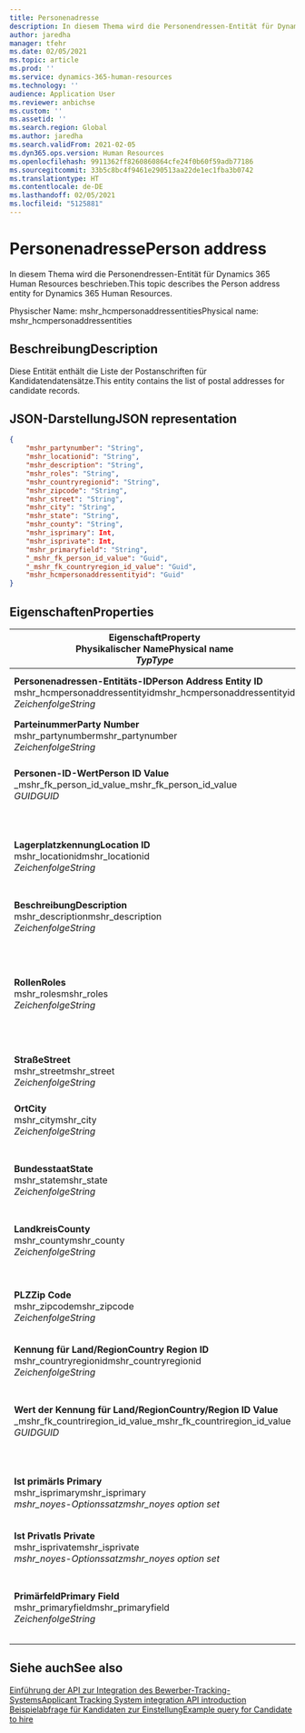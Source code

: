 ```yaml
---
title: Personenadresse
description: In diesem Thema wird die Personendressen-Entität für Dynamics 365 Human Resources beschrieben.
author: jaredha
manager: tfehr
ms.date: 02/05/2021
ms.topic: article
ms.prod: ''
ms.service: dynamics-365-human-resources
ms.technology: ''
audience: Application User
ms.reviewer: anbichse
ms.custom: ''
ms.assetid: ''
ms.search.region: Global
ms.author: jaredha
ms.search.validFrom: 2021-02-05
ms.dyn365.ops.version: Human Resources
ms.openlocfilehash: 9911362ff8260860864cfe24f0b60f59adb77186
ms.sourcegitcommit: 33b5c8bc4f9461e290513aa22de1ec1fba3b0742
ms.translationtype: HT
ms.contentlocale: de-DE
ms.lasthandoff: 02/05/2021
ms.locfileid: "5125881"
---
```

# <a name="person-address"></a><span data-ttu-id="185dc-103">Personenadresse</span><span class="sxs-lookup"><span data-stu-id="185dc-103">Person address</span></span>

<span data-ttu-id="185dc-104">In diesem Thema wird die Personendressen-Entität für Dynamics 365 Human Resources beschrieben.</span><span class="sxs-lookup"><span data-stu-id="185dc-104">This topic describes the Person address entity for Dynamics 365 Human Resources.</span></span>

<span data-ttu-id="185dc-105">Physischer Name: mshr_hcmpersonaddressentities</span><span class="sxs-lookup"><span data-stu-id="185dc-105">Physical name: mshr_hcmpersonaddressentities</span></span>

## <a name="description"></a><span data-ttu-id="185dc-106">Beschreibung</span><span class="sxs-lookup"><span data-stu-id="185dc-106">Description</span></span>

<span data-ttu-id="185dc-107">Diese Entität enthält die Liste der Postanschriften für Kandidatendatensätze.</span><span class="sxs-lookup"><span data-stu-id="185dc-107">This entity contains the list of postal addresses for candidate records.</span></span>

## <a name="json-representation"></a><span data-ttu-id="185dc-108">JSON-Darstellung</span><span class="sxs-lookup"><span data-stu-id="185dc-108">JSON representation</span></span>

```json
{
    "mshr_partynumber": "String",
    "mshr_locationid": "String",
    "mshr_description": "String",
    "mshr_roles": "String",
    "mshr_countryregionid": "String",
    "mshr_zipcode": "String",
    "mshr_street": "String",
    "mshr_city": "String",
    "mshr_state": "String",
    "mshr_county": "String",
    "mshr_isprimary": Int,
    "mshr_isprivate": Int,
    "mshr_primaryfield": "String",
    "_mshr_fk_person_id_value": "Guid",
    "_mshr_fk_countryregion_id_value": "Guid",
    "mshr_hcmpersonaddressentityid": "Guid"
}
```

## <a name="properties"></a><span data-ttu-id="185dc-109">Eigenschaften</span><span class="sxs-lookup"><span data-stu-id="185dc-109">Properties</span></span>

| <span data-ttu-id="185dc-110">Eigenschaft</span><span class="sxs-lookup"><span data-stu-id="185dc-110">Property</span></span><br><span data-ttu-id="185dc-111">**Physikalischer Name**</span><span class="sxs-lookup"><span data-stu-id="185dc-111">**Physical name**</span></span><br><span data-ttu-id="185dc-112">**_Typ_**</span><span class="sxs-lookup"><span data-stu-id="185dc-112">**_Type_**</span></span> | <span data-ttu-id="185dc-113">Verwenden</span><span class="sxs-lookup"><span data-stu-id="185dc-113">Use</span></span> | <span data-ttu-id="185dc-114">Beschreibung</span><span class="sxs-lookup"><span data-stu-id="185dc-114">Description</span></span> |
| --- | --- | --- |
| <span data-ttu-id="185dc-115">**Personenadressen-Entitäts-ID**</span><span class="sxs-lookup"><span data-stu-id="185dc-115">**Person Address Entity ID**</span></span><br><span data-ttu-id="185dc-116">mshr_hcmpersonaddressentityid</span><span class="sxs-lookup"><span data-stu-id="185dc-116">mshr_hcmpersonaddressentityid</span></span><br><span data-ttu-id="185dc-117">*Zeichenfolge*</span><span class="sxs-lookup"><span data-stu-id="185dc-117">*String*</span></span> | <span data-ttu-id="185dc-118">Schreibgeschützt</span><span class="sxs-lookup"><span data-stu-id="185dc-118">Read-only</span></span><br><span data-ttu-id="185dc-119">Erforderlich</span><span class="sxs-lookup"><span data-stu-id="185dc-119">Required</span></span> | <span data-ttu-id="185dc-120">Vom System generierter eindeutiger Bezeichner für den Entitätsdatensatz.</span><span class="sxs-lookup"><span data-stu-id="185dc-120">System-generated unique identifier for the entity record.</span></span> |
| <span data-ttu-id="185dc-121">**Parteinummer**</span><span class="sxs-lookup"><span data-stu-id="185dc-121">**Party Number**</span></span><br><span data-ttu-id="185dc-122">mshr_partynumber</span><span class="sxs-lookup"><span data-stu-id="185dc-122">mshr_partynumber</span></span><br><span data-ttu-id="185dc-123">*Zeichenfolge*</span><span class="sxs-lookup"><span data-stu-id="185dc-123">*String*</span></span> | <span data-ttu-id="185dc-124">Lesen/Schreiben</span><span class="sxs-lookup"><span data-stu-id="185dc-124">Read/write</span></span><br><span data-ttu-id="185dc-125">Erforderlich</span><span class="sxs-lookup"><span data-stu-id="185dc-125">Required</span></span> | <span data-ttu-id="185dc-126">Die Kennung des Datensatzes der zugeordneten Partei (Person).</span><span class="sxs-lookup"><span data-stu-id="185dc-126">The ID of the associated party (person) record.</span></span> |
| <span data-ttu-id="185dc-127">**Personen-ID-Wert**</span><span class="sxs-lookup"><span data-stu-id="185dc-127">**Person ID Value**</span></span><br><span data-ttu-id="185dc-128">_mshr_fk_person_id_value</span><span class="sxs-lookup"><span data-stu-id="185dc-128">_mshr_fk_person_id_value</span></span><br><span data-ttu-id="185dc-129">*GUID*</span><span class="sxs-lookup"><span data-stu-id="185dc-129">*GUID*</span></span> | <span data-ttu-id="185dc-130">Schreibgeschützt</span><span class="sxs-lookup"><span data-stu-id="185dc-130">Read-only</span></span><br><span data-ttu-id="185dc-131">Erforderlich</span><span class="sxs-lookup"><span data-stu-id="185dc-131">Required</span></span><br><span data-ttu-id="185dc-132">Fremdschlüssel: mshr_dirpersonentityid von mshr_dirpersonentity</span><span class="sxs-lookup"><span data-stu-id="185dc-132">Foreign key: mshr_dirpersonentityid of mshr_dirpersonentity</span></span> | <span data-ttu-id="185dc-133">Der vom System generierte Bezeichner des Entitätsdatensatzes der Partei (Person).</span><span class="sxs-lookup"><span data-stu-id="185dc-133">The system-generated identifier of the party (person) entity record.</span></span> |
| <span data-ttu-id="185dc-134">**Lagerplatzkennung**</span><span class="sxs-lookup"><span data-stu-id="185dc-134">**Location ID**</span></span><br><span data-ttu-id="185dc-135">mshr_locationid</span><span class="sxs-lookup"><span data-stu-id="185dc-135">mshr_locationid</span></span><br><span data-ttu-id="185dc-136">*Zeichenfolge*</span><span class="sxs-lookup"><span data-stu-id="185dc-136">*String*</span></span> | <span data-ttu-id="185dc-137">Lesen/Schreiben</span><span class="sxs-lookup"><span data-stu-id="185dc-137">Read/write</span></span><br><span data-ttu-id="185dc-138">Erforderlich</span><span class="sxs-lookup"><span data-stu-id="185dc-138">Required</span></span> | <span data-ttu-id="185dc-139">Die Standortkennung des Adressdatensatzes.</span><span class="sxs-lookup"><span data-stu-id="185dc-139">The location ID of the address record.</span></span> <span data-ttu-id="185dc-140">Wird in der Entität mshr_logisticspostaladdresslocationcdsentity eingerichtet.</span><span class="sxs-lookup"><span data-stu-id="185dc-140">Set up in mshr_logisticspostaladdresslocationcdsentity entity.</span></span> |
| <span data-ttu-id="185dc-141">**Beschreibung**</span><span class="sxs-lookup"><span data-stu-id="185dc-141">**Description**</span></span><br><span data-ttu-id="185dc-142">mshr_description</span><span class="sxs-lookup"><span data-stu-id="185dc-142">mshr_description</span></span><br><span data-ttu-id="185dc-143">*Zeichenfolge*</span><span class="sxs-lookup"><span data-stu-id="185dc-143">*String*</span></span> | <span data-ttu-id="185dc-144">Lesen/Schreiben</span><span class="sxs-lookup"><span data-stu-id="185dc-144">Read/write</span></span><br><span data-ttu-id="185dc-145">Erforderlich</span><span class="sxs-lookup"><span data-stu-id="185dc-145">Required</span></span> | <span data-ttu-id="185dc-146">Eine Beschreibung der Adresse des Kandidaten.</span><span class="sxs-lookup"><span data-stu-id="185dc-146">A description of the candidate’s address.</span></span> |
| <span data-ttu-id="185dc-147">**Rollen**</span><span class="sxs-lookup"><span data-stu-id="185dc-147">**Roles**</span></span><br><span data-ttu-id="185dc-148">mshr_roles</span><span class="sxs-lookup"><span data-stu-id="185dc-148">mshr_roles</span></span><br><span data-ttu-id="185dc-149">*Zeichenfolge*</span><span class="sxs-lookup"><span data-stu-id="185dc-149">*String*</span></span> | <span data-ttu-id="185dc-150">Lesen/Schreiben</span><span class="sxs-lookup"><span data-stu-id="185dc-150">Read/write</span></span><br><span data-ttu-id="185dc-151">Erforderlich</span><span class="sxs-lookup"><span data-stu-id="185dc-151">Required</span></span> | <span data-ttu-id="185dc-152">Die für diese Adresse zugewiesenen Rollen.</span><span class="sxs-lookup"><span data-stu-id="185dc-152">The roles assigned for this address.</span></span> <span data-ttu-id="185dc-153">Sie können mehrere Rollen zuweisen.</span><span class="sxs-lookup"><span data-stu-id="185dc-153">More than one role can be assigned.</span></span> <span data-ttu-id="185dc-154">Jede Rolle sollte durch ein Semikolon getrennt werden.</span><span class="sxs-lookup"><span data-stu-id="185dc-154">Each role should be separated by a semicolon.</span></span> <span data-ttu-id="185dc-155">Gültige Werte in der Entität mshr_logisticslocationroleentity.</span><span class="sxs-lookup"><span data-stu-id="185dc-155">Valid values contained in the mshr_logisticslocationroleentity entity.</span></span> |
| <span data-ttu-id="185dc-156">**Straße**</span><span class="sxs-lookup"><span data-stu-id="185dc-156">**Street**</span></span><br><span data-ttu-id="185dc-157">mshr_street</span><span class="sxs-lookup"><span data-stu-id="185dc-157">mshr_street</span></span><br><span data-ttu-id="185dc-158">*Zeichenfolge*</span><span class="sxs-lookup"><span data-stu-id="185dc-158">*String*</span></span> | <span data-ttu-id="185dc-159">Lesen/Schreiben</span><span class="sxs-lookup"><span data-stu-id="185dc-159">Read/write</span></span><br><span data-ttu-id="185dc-160">Optional</span><span class="sxs-lookup"><span data-stu-id="185dc-160">Optional</span></span> | <span data-ttu-id="185dc-161">Die Hausnummer.</span><span class="sxs-lookup"><span data-stu-id="185dc-161">The street number.</span></span> |
| <span data-ttu-id="185dc-162">**Ort**</span><span class="sxs-lookup"><span data-stu-id="185dc-162">**City**</span></span><br><span data-ttu-id="185dc-163">mshr_city</span><span class="sxs-lookup"><span data-stu-id="185dc-163">mshr_city</span></span><br><span data-ttu-id="185dc-164">*Zeichenfolge*</span><span class="sxs-lookup"><span data-stu-id="185dc-164">*String*</span></span> | <span data-ttu-id="185dc-165">Lesen/Schreiben</span><span class="sxs-lookup"><span data-stu-id="185dc-165">Read/write</span></span><br><span data-ttu-id="185dc-166">Optional</span><span class="sxs-lookup"><span data-stu-id="185dc-166">Optional</span></span> | <span data-ttu-id="185dc-167">Die Stadt der Adresse.</span><span class="sxs-lookup"><span data-stu-id="185dc-167">The city of the address.</span></span> <span data-ttu-id="185dc-168">In der Entität mshr_logisticsaddresscityentity einrichten.</span><span class="sxs-lookup"><span data-stu-id="185dc-168">Set up in mshr_logisticsaddresscityentity entity.</span></span> |
| <span data-ttu-id="185dc-169">**Bundesstaat**</span><span class="sxs-lookup"><span data-stu-id="185dc-169">**State**</span></span><br><span data-ttu-id="185dc-170">mshr_state</span><span class="sxs-lookup"><span data-stu-id="185dc-170">mshr_state</span></span><br><span data-ttu-id="185dc-171">*Zeichenfolge*</span><span class="sxs-lookup"><span data-stu-id="185dc-171">*String*</span></span> | <span data-ttu-id="185dc-172">Lesen/Schreiben</span><span class="sxs-lookup"><span data-stu-id="185dc-172">Read/write</span></span><br><span data-ttu-id="185dc-173">Optional</span><span class="sxs-lookup"><span data-stu-id="185dc-173">Optional</span></span> | <span data-ttu-id="185dc-174">Das Bundesland der Adresse.</span><span class="sxs-lookup"><span data-stu-id="185dc-174">The state of the address.</span></span> <span data-ttu-id="185dc-175">In der Entität mshr_logisticsaddressstateentity einrichten.</span><span class="sxs-lookup"><span data-stu-id="185dc-175">Set up in mshr_logisticsaddressstateentity entity.</span></span> |
| <span data-ttu-id="185dc-176">**Landkreis**</span><span class="sxs-lookup"><span data-stu-id="185dc-176">**County**</span></span><br><span data-ttu-id="185dc-177">mshr_county</span><span class="sxs-lookup"><span data-stu-id="185dc-177">mshr_county</span></span><br><span data-ttu-id="185dc-178">*Zeichenfolge*</span><span class="sxs-lookup"><span data-stu-id="185dc-178">*String*</span></span> | <span data-ttu-id="185dc-179">Lesen/Schreiben</span><span class="sxs-lookup"><span data-stu-id="185dc-179">Read/write</span></span><br><span data-ttu-id="185dc-180">Optional</span><span class="sxs-lookup"><span data-stu-id="185dc-180">Optional</span></span> | <span data-ttu-id="185dc-181">Der Landkreis der Adresse.</span><span class="sxs-lookup"><span data-stu-id="185dc-181">The county of the address.</span></span> <span data-ttu-id="185dc-182">In der Entität mshr_logisticsaddresscountyentity einrichten.</span><span class="sxs-lookup"><span data-stu-id="185dc-182">Set up in mshr_logisticsaddresscountyentity entity.</span></span> |
| <span data-ttu-id="185dc-183">**PLZ**</span><span class="sxs-lookup"><span data-stu-id="185dc-183">**Zip Code**</span></span><br><span data-ttu-id="185dc-184">mshr_zipcode</span><span class="sxs-lookup"><span data-stu-id="185dc-184">mshr_zipcode</span></span><br><span data-ttu-id="185dc-185">*Zeichenfolge*</span><span class="sxs-lookup"><span data-stu-id="185dc-185">*String*</span></span> | <span data-ttu-id="185dc-186">Lesen/Schreiben</span><span class="sxs-lookup"><span data-stu-id="185dc-186">Read/write</span></span><br><span data-ttu-id="185dc-187">Optional</span><span class="sxs-lookup"><span data-stu-id="185dc-187">Optional</span></span> | <span data-ttu-id="185dc-188">Die Postleitzahl der Adresse.</span><span class="sxs-lookup"><span data-stu-id="185dc-188">The zip/postal code of the address.</span></span> <span data-ttu-id="185dc-189">In der Entität mshr_logisticsaddresspostalcodeentity einrichten.</span><span class="sxs-lookup"><span data-stu-id="185dc-189">Set up in mshr_logisticsaddresspostalcodeentity entity.</span></span> |
| <span data-ttu-id="185dc-190">**Kennung für Land/Region**</span><span class="sxs-lookup"><span data-stu-id="185dc-190">**Country Region ID**</span></span><br><span data-ttu-id="185dc-191">mshr_countryregionid</span><span class="sxs-lookup"><span data-stu-id="185dc-191">mshr_countryregionid</span></span><br><span data-ttu-id="185dc-192">*Zeichenfolge*</span><span class="sxs-lookup"><span data-stu-id="185dc-192">*String*</span></span> | <span data-ttu-id="185dc-193">Lesen/Schreiben</span><span class="sxs-lookup"><span data-stu-id="185dc-193">Read/write</span></span><br><span data-ttu-id="185dc-194">Optional</span><span class="sxs-lookup"><span data-stu-id="185dc-194">Optional</span></span> | <span data-ttu-id="185dc-195">Land oder Region der Adresse.</span><span class="sxs-lookup"><span data-stu-id="185dc-195">The country or region of the address.</span></span> |
| <span data-ttu-id="185dc-196">**Wert der Kennung für Land/Region**</span><span class="sxs-lookup"><span data-stu-id="185dc-196">**Country/Region ID Value**</span></span><br><span data-ttu-id="185dc-197">_mshr_fk_countriregion_id_value</span><span class="sxs-lookup"><span data-stu-id="185dc-197">_mshr_fk_countriregion_id_value</span></span><br><span data-ttu-id="185dc-198">*GUID*</span><span class="sxs-lookup"><span data-stu-id="185dc-198">*GUID*</span></span> | <span data-ttu-id="185dc-199">Schreibgeschützt</span><span class="sxs-lookup"><span data-stu-id="185dc-199">Read-only</span></span><br><span data-ttu-id="185dc-200">Optional</span><span class="sxs-lookup"><span data-stu-id="185dc-200">Optional</span></span><br><span data-ttu-id="185dc-201">Fremdschlüssel: mshr_logisticaddresscountryregionentityid von mshr_logisticsaddresscountryregionentity</span><span class="sxs-lookup"><span data-stu-id="185dc-201">Foreign key: mshr_logisticaddresscountryregionentityid of mshr_logisticsaddresscountryregionentity</span></span> | <span data-ttu-id="185dc-202">Vom System generierter eindeutiger Bezeichner des Landes/der Region der Adresse.</span><span class="sxs-lookup"><span data-stu-id="185dc-202">System-generated unique identifier of the country/region of the address.</span></span> |
| <span data-ttu-id="185dc-203">**Ist primär**</span><span class="sxs-lookup"><span data-stu-id="185dc-203">**Is Primary**</span></span><br><span data-ttu-id="185dc-204">mshr_isprimary</span><span class="sxs-lookup"><span data-stu-id="185dc-204">mshr_isprimary</span></span><br><span data-ttu-id="185dc-205">*mshr_noyes-Optionssatz*</span><span class="sxs-lookup"><span data-stu-id="185dc-205">*mshr_noyes option set*</span></span> | <span data-ttu-id="185dc-206">Lesen/Schreiben</span><span class="sxs-lookup"><span data-stu-id="185dc-206">Read/write</span></span><br><span data-ttu-id="185dc-207">Erforderlich</span><span class="sxs-lookup"><span data-stu-id="185dc-207">Required</span></span> | <span data-ttu-id="185dc-208">Gibt an, ob diese Adresse die primäre Adresse für die Person der definierten Rolle ist.</span><span class="sxs-lookup"><span data-stu-id="185dc-208">Identifies whether this address is the primary address for the person of the defined role.</span></span> |
| <span data-ttu-id="185dc-209">**Ist Privat**</span><span class="sxs-lookup"><span data-stu-id="185dc-209">**Is Private**</span></span><br><span data-ttu-id="185dc-210">mshr_isprivate</span><span class="sxs-lookup"><span data-stu-id="185dc-210">mshr_isprivate</span></span><br><span data-ttu-id="185dc-211">*mshr_noyes-Optionssatz*</span><span class="sxs-lookup"><span data-stu-id="185dc-211">*mshr_noyes option set*</span></span> | <span data-ttu-id="185dc-212">Lesen/Schreiben</span><span class="sxs-lookup"><span data-stu-id="185dc-212">Read/write</span></span><br><span data-ttu-id="185dc-213">Erforderlich</span><span class="sxs-lookup"><span data-stu-id="185dc-213">Required</span></span> | <span data-ttu-id="185dc-214">Identifiziert, ob diese Adresse eine private Adresse für die Person ist.</span><span class="sxs-lookup"><span data-stu-id="185dc-214">Identifies whether this address is a private address for the person.</span></span> |
| <span data-ttu-id="185dc-215">**Primärfeld**</span><span class="sxs-lookup"><span data-stu-id="185dc-215">**Primary Field**</span></span><br><span data-ttu-id="185dc-216">mshr_primaryfield</span><span class="sxs-lookup"><span data-stu-id="185dc-216">mshr_primaryfield</span></span><br><span data-ttu-id="185dc-217">*Zeichenfolge*</span><span class="sxs-lookup"><span data-stu-id="185dc-217">*String*</span></span> | <span data-ttu-id="185dc-218">Schreibgeschützt</span><span class="sxs-lookup"><span data-stu-id="185dc-218">Read-only</span></span><br><span data-ttu-id="185dc-219">Erforderlich</span><span class="sxs-lookup"><span data-stu-id="185dc-219">Required</span></span> | <span data-ttu-id="185dc-220">Feld, das als ein primärer Bezeichner des Entitätsdatensatzes verwendet wird.</span><span class="sxs-lookup"><span data-stu-id="185dc-220">Field used as a primary identifier of the entity record.</span></span> <span data-ttu-id="185dc-221">Kombination aus Parteinummer und Standortkennung.</span><span class="sxs-lookup"><span data-stu-id="185dc-221">Combination of party number and location ID.</span></span> |

## <a name="see-also"></a><span data-ttu-id="185dc-222">Siehe auch</span><span class="sxs-lookup"><span data-stu-id="185dc-222">See also</span></span>

[<span data-ttu-id="185dc-223">Einführung der API zur Integration des Bewerber-Tracking-Systems</span><span class="sxs-lookup"><span data-stu-id="185dc-223">Applicant Tracking System integration API introduction</span></span>](hr-admin-integration-ats-api-introduction.md)<br>
[<span data-ttu-id="185dc-224">Beispielabfrage für Kandidaten zur Einstellung</span><span class="sxs-lookup"><span data-stu-id="185dc-224">Example query for Candidate to hire</span></span>](hr-admin-integration-ats-api-candidate-to-hire-example-query.md)

